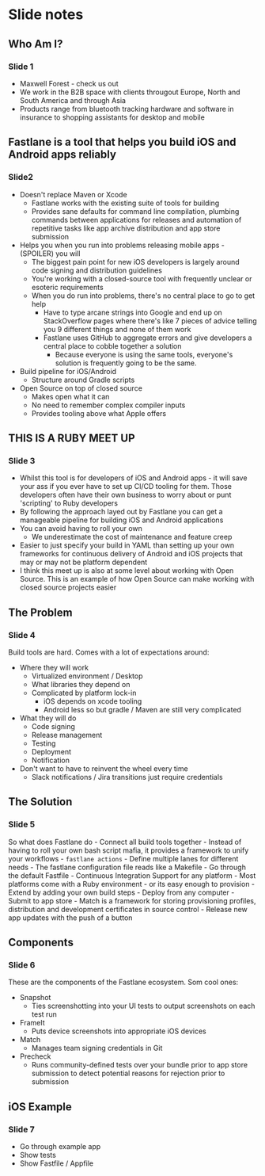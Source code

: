 # Slide notes

## Who Am I?
### Slide 1
- Maxwell Forest - check us out
- We work in the B2B space with clients througout Europe, North and South America and through Asia
- Products range from bluetooth tracking hardware and software in insurance to shopping assistants for desktop and mobile

## Fastlane is a tool that helps you build iOS and Android apps reliably
### Slide2
- Doesn't replace Maven or Xcode
  - Fastlane works with the existing suite of tools for building
  - Provides sane defaults for command line compilation, plumbing commands between applications for releases and automation of repetitive tasks like app archive distribution and app store submission
- Helps you when you run into problems releasing mobile apps - (SPOILER) you will
  - The biggest pain point for new iOS developers is largely around code signing and distribution guidelines
  - You're working with a closed-source tool with frequently unclear or esoteric requirements
  - When you do run into problems, there's no central place to go to get help
    - Have to type arcane strings into Google and end up on StackOverflow pages where there's like 7 pieces of advice telling you 9 different things and none of them work
    - Fastlane uses GitHub to aggregate errors and give developers a central place to cobble together a solution
      - Because everyone is using the same tools, everyone's solution is frequently going to be the same.
- Build pipeline for iOS/Android
  - Structure around Gradle scripts
- Open Source on top of closed source
  - Makes open what it can
  - No need to remember complex compiler inputs
  - Provides tooling above what Apple offers

## THIS IS A RUBY MEET UP
### Slide 3
- Whilst this tool is for developers of iOS and Android apps - it will save your ass if you ever have to set up CI/CD tooling for them. Those developers often have their own business to worry about or punt 'scripting' to Ruby developers
- By following the approach layed out by Fastlane you can get a manageable pipeline for building iOS and Android applications
- You can avoid having to roll your own
  - We underestimate the cost of maintenance and feature creep
- Easier to just specify your build in YAML than setting up your own frameworks for continuous delivery of Android and iOS projects that may or may not be platform dependent
- I think this meet up is also at some level about working with Open Source. This is an example of how Open Source can make working with closed source projects easier

## The Problem
### Slide 4
Build tools are hard. Comes with a lot of expectations around:
- Where they will work
  - Virtualized environment / Desktop
  - What libraries they depend on
  - Complicated by platform lock-in
    - iOS depends on xcode tooling
    - Android less so but gradle / Maven are still very complicated
- What they will do
  - Code signing
  - Release management
  - Testing
  - Deployment
  - Notification
- Don't want to have to reinvent the wheel every time
  - Slack notifications / Jira transitions just require credentials

## The Solution
### Slide 5
So what does Fastlane do
    - Connect all build tools together
      - Instead of having to roll your own bash script mafia, it provides a framework to unify your workflows
      - `fastlane actions`
    - Define multiple lanes for different needs
      - The fastlane configuration file reads like a Makefile
        - Go through the default Fastfile
    - Continuous Integration Support for any platform
      - Most platforms come with a Ruby environment - or its easy enough to provision
    - Extend by adding your own build steps
    - Deploy from any computer
      - Submit to app store
      - Match is a framework for storing provisioning profiles, distribution and development certificates in source control
    - Release new app updates with the push of a button

## Components
### Slide 6
These are the components of the Fastlane ecosystem.
Som cool ones:
- Snapshot
  - Ties screenshotting into your UI tests to output screenshots on each test run
- FrameIt
  - Puts device screenshots into appropriate iOS devices
- Match
  - Manages team signing credentials in Git
- Precheck
  - Runs community-defined tests over your bundle prior to app store submission to detect potential reasons for rejection prior to submission

## iOS Example
### Slide 7
- Go through example app
- Show tests
- Show Fastfile / Appfile
